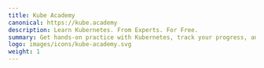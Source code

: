```yaml
---
title: Kube Academy
canonical: https://kube.academy
description: Learn Kubernetes. From Experts. For Free.
summary: Get hands-on practice with Kubernetes, track your progress, and more with a free KubeAcademy membership.
logo: images/icons/kube-academy.svg
weight: 1
---
```

